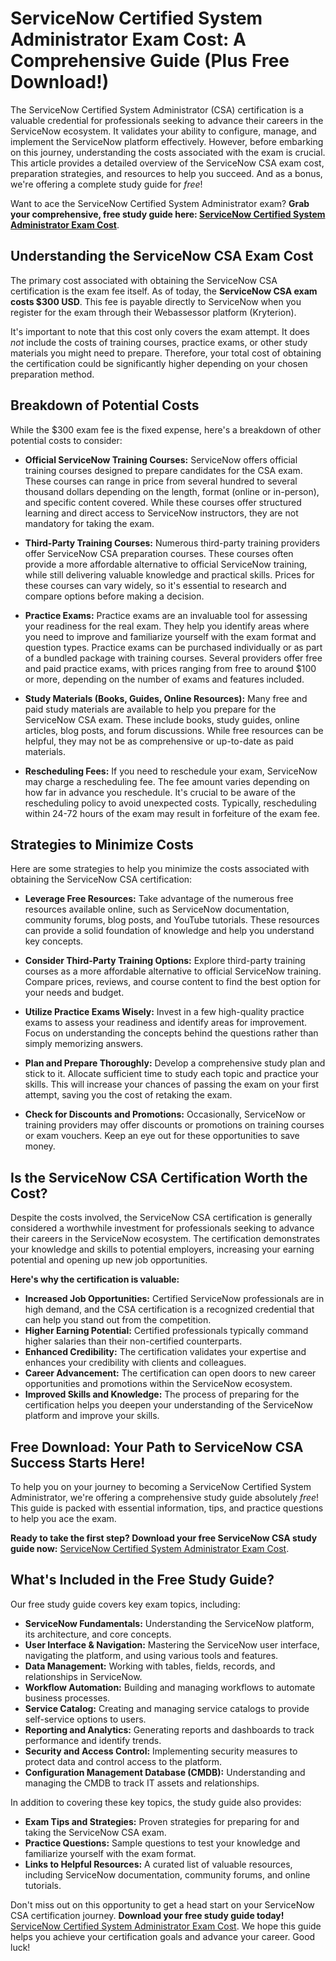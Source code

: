 # ServiceNow Certified System Administrator Exam Cost: A Comprehensive Guide (Plus Free Download!)

The ServiceNow Certified System Administrator (CSA) certification is a valuable credential for professionals seeking to advance their careers in the ServiceNow ecosystem. It validates your ability to configure, manage, and implement the ServiceNow platform effectively. However, before embarking on this journey, understanding the costs associated with the exam is crucial. This article provides a detailed overview of the ServiceNow CSA exam cost, preparation strategies, and resources to help you succeed. And as a bonus, we're offering a complete study guide for *free*!

Want to ace the ServiceNow Certified System Administrator exam? **Grab your comprehensive, free study guide here: [ServiceNow Certified System Administrator Exam Cost](https://udemywork.com/servicenow-certified-system-administrator-exam-cost)**.

## Understanding the ServiceNow CSA Exam Cost

The primary cost associated with obtaining the ServiceNow CSA certification is the exam fee itself. As of today, the **ServiceNow CSA exam costs $300 USD**. This fee is payable directly to ServiceNow when you register for the exam through their Webassessor platform (Kryterion).

It's important to note that this cost only covers the exam attempt. It does *not* include the costs of training courses, practice exams, or other study materials you might need to prepare. Therefore, your total cost of obtaining the certification could be significantly higher depending on your chosen preparation method.

## Breakdown of Potential Costs

While the $300 exam fee is the fixed expense, here's a breakdown of other potential costs to consider:

*   **Official ServiceNow Training Courses:** ServiceNow offers official training courses designed to prepare candidates for the CSA exam. These courses can range in price from several hundred to several thousand dollars depending on the length, format (online or in-person), and specific content covered. While these courses offer structured learning and direct access to ServiceNow instructors, they are not mandatory for taking the exam.

*   **Third-Party Training Courses:** Numerous third-party training providers offer ServiceNow CSA preparation courses. These courses often provide a more affordable alternative to official ServiceNow training, while still delivering valuable knowledge and practical skills. Prices for these courses can vary widely, so it's essential to research and compare options before making a decision.

*   **Practice Exams:** Practice exams are an invaluable tool for assessing your readiness for the real exam. They help you identify areas where you need to improve and familiarize yourself with the exam format and question types. Practice exams can be purchased individually or as part of a bundled package with training courses. Several providers offer free and paid practice exams, with prices ranging from free to around $100 or more, depending on the number of exams and features included.

*   **Study Materials (Books, Guides, Online Resources):** Many free and paid study materials are available to help you prepare for the ServiceNow CSA exam. These include books, study guides, online articles, blog posts, and forum discussions. While free resources can be helpful, they may not be as comprehensive or up-to-date as paid materials.

*   **Rescheduling Fees:** If you need to reschedule your exam, ServiceNow may charge a rescheduling fee. The fee amount varies depending on how far in advance you reschedule. It's crucial to be aware of the rescheduling policy to avoid unexpected costs. Typically, rescheduling within 24-72 hours of the exam may result in forfeiture of the exam fee.

## Strategies to Minimize Costs

Here are some strategies to help you minimize the costs associated with obtaining the ServiceNow CSA certification:

*   **Leverage Free Resources:** Take advantage of the numerous free resources available online, such as ServiceNow documentation, community forums, blog posts, and YouTube tutorials. These resources can provide a solid foundation of knowledge and help you understand key concepts.

*   **Consider Third-Party Training Options:** Explore third-party training courses as a more affordable alternative to official ServiceNow training. Compare prices, reviews, and course content to find the best option for your needs and budget.

*   **Utilize Practice Exams Wisely:** Invest in a few high-quality practice exams to assess your readiness and identify areas for improvement. Focus on understanding the concepts behind the questions rather than simply memorizing answers.

*   **Plan and Prepare Thoroughly:** Develop a comprehensive study plan and stick to it. Allocate sufficient time to study each topic and practice your skills. This will increase your chances of passing the exam on your first attempt, saving you the cost of retaking the exam.

*   **Check for Discounts and Promotions:** Occasionally, ServiceNow or training providers may offer discounts or promotions on training courses or exam vouchers. Keep an eye out for these opportunities to save money.

## Is the ServiceNow CSA Certification Worth the Cost?

Despite the costs involved, the ServiceNow CSA certification is generally considered a worthwhile investment for professionals seeking to advance their careers in the ServiceNow ecosystem. The certification demonstrates your knowledge and skills to potential employers, increasing your earning potential and opening up new job opportunities.

**Here's why the certification is valuable:**

*   **Increased Job Opportunities:** Certified ServiceNow professionals are in high demand, and the CSA certification is a recognized credential that can help you stand out from the competition.
*   **Higher Earning Potential:** Certified professionals typically command higher salaries than their non-certified counterparts.
*   **Enhanced Credibility:** The certification validates your expertise and enhances your credibility with clients and colleagues.
*   **Career Advancement:** The certification can open doors to new career opportunities and promotions within the ServiceNow ecosystem.
*   **Improved Skills and Knowledge:** The process of preparing for the certification helps you deepen your understanding of the ServiceNow platform and improve your skills.

## Free Download: Your Path to ServiceNow CSA Success Starts Here!

To help you on your journey to becoming a ServiceNow Certified System Administrator, we're offering a comprehensive study guide absolutely *free*! This guide is packed with essential information, tips, and practice questions to help you ace the exam.

**Ready to take the first step? Download your free ServiceNow CSA study guide now:** [ServiceNow Certified System Administrator Exam Cost](https://udemywork.com/servicenow-certified-system-administrator-exam-cost).

## What's Included in the Free Study Guide?

Our free study guide covers key exam topics, including:

*   **ServiceNow Fundamentals:** Understanding the ServiceNow platform, its architecture, and core concepts.
*   **User Interface & Navigation:** Mastering the ServiceNow user interface, navigating the platform, and using various tools and features.
*   **Data Management:** Working with tables, fields, records, and relationships in ServiceNow.
*   **Workflow Automation:** Building and managing workflows to automate business processes.
*   **Service Catalog:** Creating and managing service catalogs to provide self-service options to users.
*   **Reporting and Analytics:** Generating reports and dashboards to track performance and identify trends.
*   **Security and Access Control:** Implementing security measures to protect data and control access to the platform.
*   **Configuration Management Database (CMDB):** Understanding and managing the CMDB to track IT assets and relationships.

In addition to covering these key topics, the study guide also provides:

*   **Exam Tips and Strategies:** Proven strategies for preparing for and taking the ServiceNow CSA exam.
*   **Practice Questions:** Sample questions to test your knowledge and familiarize yourself with the exam format.
*   **Links to Helpful Resources:** A curated list of valuable resources, including ServiceNow documentation, community forums, and online tutorials.

Don't miss out on this opportunity to get a head start on your ServiceNow CSA certification journey. **Download your free study guide today!** [ServiceNow Certified System Administrator Exam Cost](https://udemywork.com/servicenow-certified-system-administrator-exam-cost). We hope this guide helps you achieve your certification goals and advance your career. Good luck!
